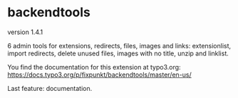 # backendtools

version 1.4.1

6 admin tools for extensions, redirects, files, images and links:
extensionlist, import redirects, delete unused files, images with no title, unzip and linklist.

You find the documentation for this extension at typo3.org:
https://docs.typo3.org/p/fixpunkt/backendtools/master/en-us/

Last feature: documentation.